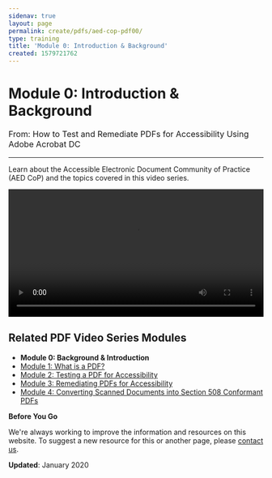 ```yaml
---
sidenav: true
layout: page
permalink: create/pdfs/aed-cop-pdf00/
type: training
title: 'Module 0: Introduction & Background'
created: 1579721762
---
```


# Module 0: Introduction & Background

<p style="font-size:115%">
  From: How to Test and Remediate PDFs for Accessibility Using Adobe Acrobat DC
</p>

* * *

Learn about the Accessible Electronic Document Community of Practice (AED CoP) and the topics covered in this video series.

<video controls="controls" data-vscid="3qesx4ovd" style="width:100%"><source src="/sites/default/files/PDF/aed-cop-pdf-m00.mp4" type="video/mp4" /></video>

## Related PDF Video Series Modules

  * **Module 0: Background & Introduction**
  * [Module 1: What is a PDF?][1]
  * [Module 2: Testing a PDF for Accessibility][2]
  * [Module 3: Remediating PDFs for Accessibility][3]
  * <a href="/create/pdfs/aed-cop-pdf04" t>Module 4: Converting Scanned Documents into Section 508 Conformant PDFs</a>

<div class="panel panel-default">
  <div class="panel-body">
    <strong>Before You Go</strong>
    <p dir="ltr">
      We're always working to improve the information and resources on this website. To suggest a new resource for this or another page, please <a class="mailto" href="mailto:section.508@gsa.gov">contact us</a>.
    </p>
  </div>
</div>

**Updated**: January 2020

 [1]: {{site.baseurl}}/create/pdfs/aed-cop-pdf01
 [2]: {{site.baseurl}}/create/pdfs/aed-cop-pdf02
 [3]: {{site.baseurl}}/create/pdfs/aed-cop-pdf03